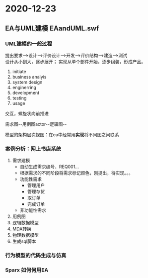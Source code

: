 # 2020-12-23

## EA与UML建模 EAandUML.swf

### UML建模的一般过程

提出要求-->设计-->评价设计-->开发-->评价结构-->建造-->测试  
设计从小到大，逐步展开； 实现从单个部件开始，逐步组装，形成产品。  

1. initiate
2. business analyis
3. system design
4. enginerring
5. development
6. testing
7. usage

交互，螺旋状向前推进  

需求图--用例图actor--逻辑图--

模型的架构层次视图：在ea中经常用**实现**将不同图之间联系  

### 案例分析：网上书店系统

1. 需求建模
    + 自动生成需求编号，REQ001...
    + 根据需求的不同阶段将需求标记颜色，刚提出，待实现。。。
    + 功能性需求
        + 管理用户
        + 管理存货
        + 取订单
        + 完成订单
    + 非功能性需求
2. 用例图
3. 逻辑数据模型
4. MDA转换
5. 物理数据模型
6. 生成sql脚本



### 行为模型的代码生成与仿真

### Sparx 如何何用EA
